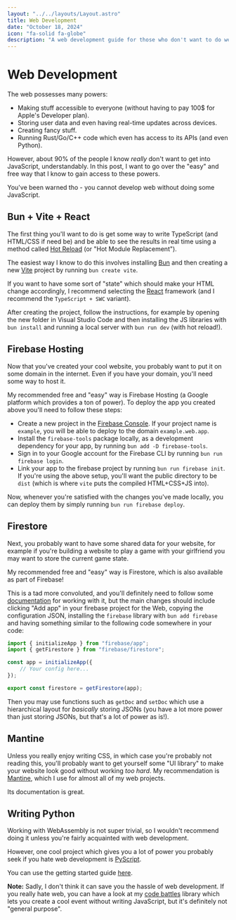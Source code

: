 ```yaml
---
layout: "../../layouts/Layout.astro"
title: Web Development
date: "October 18, 2024"
icon: "fa-solid fa-globe"
description: "A web development guide for those who don't want to do web development."
---
```


# Web Development

The web possesses many powers:

-   Making stuff accessible to everyone (without having to pay 100$ for Apple's Developer plan).
-   Storing user data and even having real-time updates across devices.
-   Creating fancy stuff.
-   Running Rust/Go/C++ code which even has access to its APIs (and even Python).

However, about 90% of the people I know _really_ don't want to get into JavaScript, understandably.
In this post, I want to go over the "easy" and free way that I know to gain access to these powers.

You've been warned tho - you cannot develop web without doing some JavaScript.

## Bun + Vite + React

The first thing you'll want to do is get some way to write TypeScript (and HTML/CSS if need be) and be able to see the results in real time
using a method called [Hot Reload](https://vite.dev/guide/api-hmr) (or "Hot Module Replacement").

The easiest way I know to do this involves installing [Bun](https://bun.sh/) and then creating a new [Vite](https://vite.dev/) project
by running `bun create vite`.

If you want to have some sort of "state" which should make your HTML change accordingly, I recommend selecting the [React](https://react.dev/) framework (and I recommend the `TypeScript + SWC` variant).

After creating the project, follow the instructions, for example by opening the new folder in Visual Studio Code and then installing the JS libraries with `bun install` and running a local server with `bun run dev` (with hot reload!).

## Firebase Hosting

Now that you've created your cool website, you probably want to put it on some domain in the internet.
Even if you have your domain, you'll need some way to host it.

My recommended free and "easy" way is Firebase Hosting (a Google platform which provides a ton of power). To deploy the app you created above you'll need to follow these steps:

-   Create a new project in the [Firebase Console](https://console.firebase.google.com/). If your project name is `example`, you will be able to deploy to the domain `example.web.app`.
-   Install the `firebase-tools` package locally, as a development dependency for your app, by running `bun add -D firebase-tools`.
-   Sign in to your Google account for the Firebase CLI by running `bun run firebase login`.
-   Link your app to the firebase project by running `bun run firebase init`. If you're using the above setup, you'll want the public directory to be `dist` (which is where `vite` puts the compiled HTML+CSS+JS into).

Now, whenever you're satisfied with the changes you've made locally, you can deploy them by simply running `bun run firebase deploy`.

## Firestore

Next, you probably want to have some shared data for your website, for example if you're building a website to play a game with your girlfriend you may want to store the current game state.

My recommended free and "easy" way is Firestore, which is also available as part of Firebase!

This is a tad more convoluted, and you'll definitely need to follow some [documentation](https://firebase.google.com/docs/firestore/quickstart) for working with it, but the main changes should include clicking "Add app" in your firebase project for the Web, copying the configuration JSON, installing the `firebase` library with `bun add firebase` and having something similar to the following code somewhere in your code:

```typescript
import { initializeApp } from "firebase/app";
import { getFirestore } from "firebase/firestore";

const app = initializeApp({
    // Your config here...
});

export const firestore = getFirestore(app);
```

Then you may use functions such as `getDoc` and `setDoc` which use a hierarchical layout for _basically_ storing JSONs (you have a lot more power than just storing JSONs, but that's a lot of power as is!).

## Mantine

Unless you really enjoy writing CSS, in which case you're probably not reading this, you'll probably want to get yourself some "UI library" to make your website look good without working _too hard_. My recommendation is [Mantine](https://mantine.dev/getting-started/), which I use for almost all of my web projects.

Its documentation is great.

## Writing Python

Working with WebAssembly is not super trivial, so I wouldn't recommend doing it unless you're fairly acquainted with web development.

However, one cool project which gives you a lot of power you probably seek if you hate web development is [PyScript](https://pyscript.net/).

You can use the getting started guide [here](https://docs.pyscript.net/latest/beginning-pyscript/).

**Note:** Sadly, I don't think it can save you the hassle of web development. If you really hate web, you can have a look at my [code battles](../projects/code-battles/) library which lets you create a cool event without writing JavaScript, but it's definitely not "general purpose".
